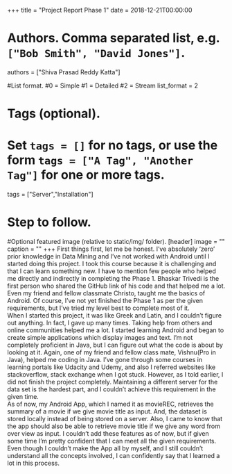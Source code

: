 +++
title = "Project Report Phase 1" 
date = 2018-12-21T00:00:00

# Authors. Comma separated list, e.g. `["Bob Smith", "David Jones"]`.
authors = ["Shiva Prasad Reddy Katta"]

#List format.
#0 = Simple
#1 = Detailed
#2 = Stream
list_format = 2

# Tags (optional).
#   Set `tags = []` for no tags, or use the form `tags = ["A Tag", "Another Tag"]` for one or more tags.
tags = ["Server","Installation"]

# Step to follow.


#Optional featured image (relative to static/img/ folder).
[header] 
image = "" 
caption = "" 
+++
First things first, let me be honest. I’ve absolutely ‘zero’ prior knowledge in Data Mining and I’ve not worked with Android until I started doing this project. I took this course because it is challenging and that I can learn something new. I have to mention few people who helped me directly and indirectly in completing the Phase 1. Bhaskar Trivedi is the first person who shared the GitHub link of his code and that helped me a lot. Even my friend and fellow classmate Christo, taught me the basics of Android. Of course, I’ve not yet finished the Phase 1 as per the given requirements, but I’ve tried my level best to complete most of it.<br/>
When I started this project, it was like Greek and Latin, and I couldn’t figure out anything. In fact, I gave up many times. Taking help from others and online communities helped me a lot. I started learning Android and began to create simple applications which display images and text. I’m not completely proficient in Java, but I can figure out what the code is about by looking at it. Again, one of my friend and fellow class mate, Vishnu(Pro in Java), helped me coding in Java. I’ve gone through some courses in learning portals like Udacity and Udemy, and also I referred websites like stackoverflow, stack exchange when I got stuck. However, as I told earlier, I did not finish the project completely. Maintaining a different server for the data set is the hardest part, and I couldn’t achieve this requirement in the given time. <br/>
As of now, my Android App, which I named it as movieREC, retrieves the summary of a movie if we give movie title as input. And, the dataset is stored locally instead of being stored on a server. Also, I came to know that the app should also be able to retrieve movie title if we give any word from over view as input. I couldn’t add these features as of now, but if given some time I’m pretty confident that I can meet all the given requirements. Even though I couldn’t make the App all by myself, and I still couldn’t understand all the concepts involved, I can confidently say that I learned a lot in this process. 

